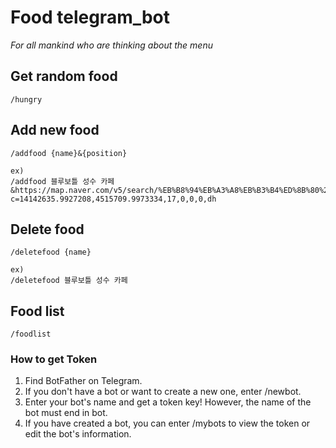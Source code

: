 # Food telegram_bot

_For all mankind who are thinking about the menu_

## Get random food
```
/hungry
```

## Add new food
```
/addfood {name}&{position}

ex)
/addfood 블루보틀 성수 카페&https://map.naver.com/v5/search/%EB%B8%94%EB%A3%A8%EB%B3%B4%ED%8B%80%20%EC%84%B1%EC%88%98%20%EC%B9%B4%ED%8E%98/place/1725895520?c=14142635.9927208,4515709.9973334,17,0,0,0,dh
```

## Delete food
```
/deletefood {name}

ex)
/deletefood 블루보틀 성수 카페
```

## Food list
```
/foodlist
```

### How to get Token
1. Find BotFather on Telegram.
2. If you don't have a bot or want to create a new one, enter /newbot.
3. Enter your bot's name and get a token key! However, the name of the bot must end in bot.
4. If you have created a bot, you can enter /mybots to view the token or edit the bot's information.